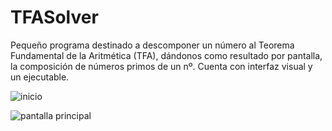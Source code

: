 # TFASolver
Pequeño programa destinado a descomponer un número al Teorema Fundamental de la Aritmética (TFA), dándonos como resultado por pantalla,
la composición de números primos de un nº. Cuenta con interfaz visual y un ejecutable.



![inicio](https://k62.kn3.net/taringa/2/1/9/1/D/8/maxisandoval37/9AF.png)

![pantalla principal](https://k62.kn3.net/taringa/7/D/1/8/3/B/maxisandoval37/C03.png)

